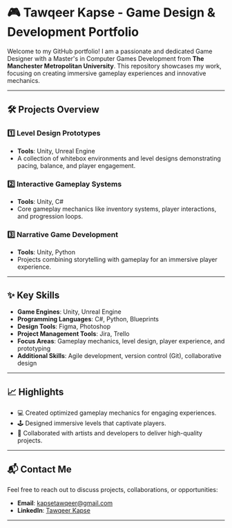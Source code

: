 # 🎮 Tawqeer Kapse - Game Design & Development Portfolio

Welcome to my GitHub portfolio! I am a passionate and dedicated Game Designer with a Master's in Computer Games Development from **The Manchester Metropolitan University**. This repository showcases my work, focusing on creating immersive gameplay experiences and innovative mechanics.

---

## 🛠️ **Projects Overview**

### 1️⃣ **Level Design Prototypes**
   - **Tools**: Unity, Unreal Engine
   - A collection of whitebox environments and level designs demonstrating pacing, balance, and player engagement.

### 2️⃣ **Interactive Gameplay Systems**
   - **Tools**: Unity, C#
   - Core gameplay mechanics like inventory systems, player interactions, and progression loops.

### 3️⃣ **Narrative Game Development**
   - **Tools**: Unity, Python
   - Projects combining storytelling with gameplay for an immersive player experience.

---

## ✨ **Key Skills**
- **Game Engines**: Unity, Unreal Engine
- **Programming Languages**: C#, Python, Blueprints
- **Design Tools**: Figma, Photoshop
- **Project Management Tools**: Jira, Trello
- **Focus Areas**: Gameplay mechanics, level design, player experience, and prototyping
- **Additional Skills**: Agile development, version control (Git), collaborative design

---

## 📈 **Highlights**
- 💻 Created optimized gameplay mechanics for engaging experiences.
- 🕹️ Designed immersive levels that captivate players.
- 🎨 Collaborated with artists and developers to deliver high-quality projects.

---

## 📬 **Contact Me**
Feel free to reach out to discuss projects, collaborations, or opportunities:
- **Email**: kapsetawqeer@gmail.com
- **LinkedIn**: [Tawqeer Kapse](https://www.linkedin.com/in/tawqeer-kapse-b85223159)

---
